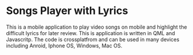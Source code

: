 # Songs Player with Lyrics
This is a mobile application to play video songs on mobile and highlight the difficult lyrics for later review.
This is application is written in QML and Javascritp. The code is crossplatfrom and can be used in many devices including Anroid, Iphone OS, Windows, Mac OS.

